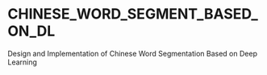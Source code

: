 # CHINESE_WORD_SEGMENT_BASED_ON_DL
Design and Implementation of Chinese Word Segmentation Based on Deep Learning
